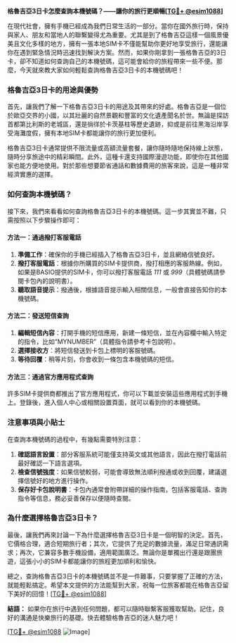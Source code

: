 **格魯吉亞3日卡怎麼查詢本機號碼？——讓你的旅行更順暢[[TG💪+ @esim1088](https://t.me/s/esim1088)]**

在現代社會，擁有手機已經成為我們日常生活的一部分。當你在國外旅行時，保持與家人、朋友和當地人的聯繫變得尤為重要。尤其是到了格魯吉亞這樣一個風景優美且文化多樣的地方，擁有一張本地SIM卡不僅能幫助你更好地享受旅行，還能讓你在遇到緊急情況時迅速找到解決方案。然而，如果你剛拿到一張格魯吉亞的3日卡，卻不知道如何查詢自己的本機號碼，這可能會給你的旅程帶來一些不便。那麼，今天就來教大家如何輕鬆查詢格魯吉亞3日卡的本機號碼吧！

### 格魯吉亞3日卡的用途與優勢

首先，讓我們了解一下格魯吉亞3日卡的用途及其帶來的好處。格魯吉亞是一個位於歐亞交界的小國，以其壯麗的自然景觀和豐富的文化遺產聞名於世。無論是探訪首都第比利斯的老城區，還是徜徉於卡茨基柱等歷史遺跡，抑或是前往黑海沿岸享受海灘度假，擁有本地SIM卡都能讓你的旅行更加便利。

格魯吉亞3日卡通常提供不限流量或高額流量套餐，讓你隨時隨地保持線上狀態，隨時分享旅途中的精彩瞬間。此外，這種卡還支持國際漫遊功能，即使你在其他國家也能方便地使用。對於那些想要節省通話和數據費用的旅客來說，這是一種非常經濟實惠的選擇。

### 如何查詢本機號碼？

接下來，我們來看看如何查詢格魯吉亞3日卡的本機號碼。這一步其實並不難，只需按照以下步驟操作即可：

#### 方法一：通過撥打客服電話

1. **準備工作**：確保你的手機已經插入了格魯吉亞3日卡，並且網絡信號良好。
2. **撥打客服電話**：根據你所購買的SIM卡提供商，撥打相應的客服熱線。例如，如果是BASIO提供的SIM卡，你可以撥打客服電話 *111* 或 *999*（具體號碼請參閱卡包內的說明書）。
3. **聽取語音提示**：撥通後，根據語音提示輸入相關信息，一般會直接告知你的本機號碼。

#### 方法二：發送短信查詢

1. **編輯短信內容**：打開手機的短信應用，新建一條短信，並在內容欄中輸入特定的指令，比如“MYNUMBER”（具體指令請參考卡包說明）。
2. **選擇接收方**：將短信發送到卡包上標明的客服號碼。
3. **等待回覆**：稍等片刻，你會收到一條包含本機號碼的短信。

#### 方法三：通過官方應用程式查詢

許多SIM卡提供商都推出了官方應用程式，你可以下載並安裝這些應用程式到手機上。登錄後，進入個人中心或相關設置頁面，就可以看到你的本機號碼。

### 注意事項與小貼士

在查詢本機號碼的過程中，有幾點需要特別注意：

1. **確認語言設置**：部分客服系統可能僅支持英文或其他語言，因此在撥打電話前最好確認一下語言選項。
2. **檢查信號強度**：如果信號較弱，可能會導致無法順利撥通或收到回覆，建議選擇信號好的地方進行操作。
3. **保存好卡包說明書**：卡包內通常會附帶詳細的操作指南，包括客服電話、查詢指令等信息，務必妥善保存以便隨時查閱。

### 為什麼選擇格魯吉亞3日卡？

最後，讓我們再來討論一下為什麼選擇格魯吉亞3日卡是一個明智的決定。首先，它價格合理，適合短期旅行者；其次，它提供了充足的數據流量，滿足日常通訊需求；再次，它兼容多數手機設備，適用範圍廣泛。無論你是單獨出行還是跟團旅遊，這張小小的SIM卡都能讓你的旅程更加順利和愉快。

總之，查詢格魯吉亞3日卡的本機號碼並不是一件難事，只要掌握了正確的方法，就能輕鬆搞定。希望本文提供的方法能幫到大家，祝每一位旅客都能在格魯吉亞留下美好的回憶！[[TG💪+ @esim1088](https://t.me/s/esim1088)]

**結語：** 如果你在旅行中遇到任何問題，都可以隨時聯繫客服獲取幫助。記住，良好的溝通是快樂旅行的基礎。快去體驗格魯吉亞的迷人魅力吧！

[[TG💪+ @esim1088](https://t.me/s/esim1088) ![Image](https://i.postimg.cc/4NQfJmqS/Snipaste-2025-05-13-00-14-12.png)]